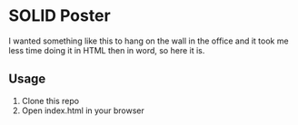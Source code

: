 # SOLID Poster

I wanted something like this to hang on the wall in the office and it took
me less time doing it in HTML then in word, so here it is.

## Usage

1. Clone this repo
2. Open index.html in your browser
